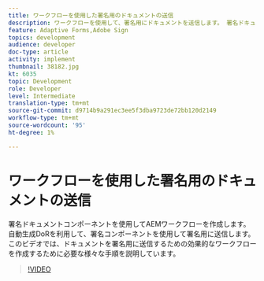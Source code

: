 ```yaml
---
title: ワークフローを使用した署名用のドキュメントの送信
description: ワークフローを使用して、署名用にドキュメントを送信します。 署名ドキュメントコンポーネントを使用してAEMワークフローを作成します。 自動生成DoRを利用して、署名コンポーネントを使用して署名用に送信します。 このビデオでは、ドキュメントを署名用に送信するための効果的なワークフローを作成するために必要な様々な手順を説明しています。
feature: Adaptive Forms,Adobe Sign
topics: development
audience: developer
doc-type: article
activity: implement
thumbnail: 38182.jpg
kt: 6035
topic: Development
role: Developer
level: Intermediate
translation-type: tm+mt
source-git-commit: d9714b9a291ec3ee5f3dba9723de72bb120d2149
workflow-type: tm+mt
source-wordcount: '95'
ht-degree: 1%

---
```


# ワークフローを使用した署名用のドキュメントの送信

署名ドキュメントコンポーネントを使用してAEMワークフローを作成します。 自動生成DoRを利用して、署名コンポーネントを使用して署名用に送信します。
このビデオでは、ドキュメントを署名用に送信するための効果的なワークフローを作成するために必要な様々な手順を説明しています。

>[!VIDEO](https://video.tv.adobe.com/v/38182/?quality=9&learn=on)